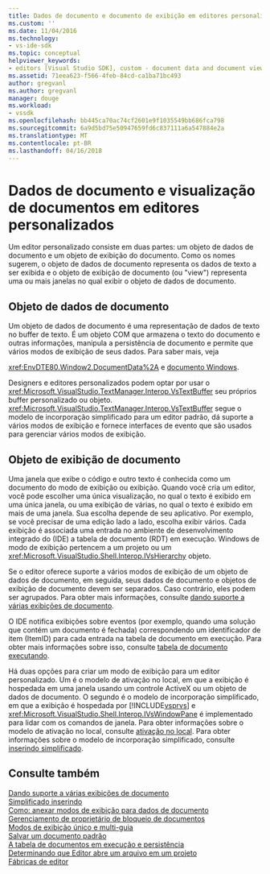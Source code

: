 ```yaml
---
title: Dados de documento e documento de exibição em editores personalizados | Microsoft Docs
ms.custom: ''
ms.date: 11/04/2016
ms.technology:
- vs-ide-sdk
ms.topic: conceptual
helpviewer_keywords:
- editors [Visual Studio SDK], custom - document data and document view
ms.assetid: 71eea623-f566-4feb-84cd-ca1ba71bc493
author: gregvanl
ms.author: gregvanl
manager: douge
ms.workload:
- vssdk
ms.openlocfilehash: bb445ca70ac74cf2601e9f1035549bb686fca798
ms.sourcegitcommit: 6a9d5bd75e50947659fd6c837111a6a547884e2a
ms.translationtype: MT
ms.contentlocale: pt-BR
ms.lasthandoff: 04/16/2018
---
```

# <a name="document-data-and-document-view-in-custom-editors"></a>Dados de documento e visualização de documentos em editores personalizados
Um editor personalizado consiste em duas partes: um objeto de dados de documento e um objeto de exibição do documento. Como os nomes sugerem, o objeto de dados de documento representa os dados de texto a ser exibida e o objeto de exibição de documento (ou "view") representa uma ou mais janelas no qual exibir o objeto de dados de documento.  
  
## <a name="document-data-object"></a>Objeto de dados de documento  
 Um objeto de dados de documento é uma representação de dados de texto no buffer de texto. É um objeto COM que armazena o texto do documento e outras informações, manipula a persistência de documento e permite que vários modos de exibição de seus dados. Para saber mais, veja  
  
 <xref:EnvDTE80.Window2.DocumentData%2A> e [documento Windows](../extensibility/internals/document-windows.md).  
  
 Designers e editores personalizados podem optar por usar o <xref:Microsoft.VisualStudio.TextManager.Interop.VsTextBuffer> seu próprios buffer personalizado ou objeto. <xref:Microsoft.VisualStudio.TextManager.Interop.VsTextBuffer> segue o modelo de incorporação simplificado para um editor padrão, dá suporte a vários modos de exibição e fornece interfaces de evento que são usados para gerenciar vários modos de exibição.  
  
## <a name="document-view-object"></a>Objeto de exibição de documento  
 Uma janela que exibe o código e outro texto é conhecida como um documento do modo de exibição ou exibição. Quando você cria um editor, você pode escolher uma única visualização, no qual o texto é exibido em uma única janela, ou uma exibição de várias, no qual o texto é exibido em mais de uma janela. Sua escolha depende de seu aplicativo. Por exemplo, se você precisar de uma edição lado a lado, escolha exibir vários. Cada exibição é associada uma entrada no ambiente de desenvolvimento integrado do (IDE) a tabela de documento (RDT) em execução. Windows de modo de exibição pertencem a um projeto ou um <xref:Microsoft.VisualStudio.Shell.Interop.IVsHierarchy> objeto.  
  
 Se o editor oferece suporte a vários modos de exibição de um objeto de dados de documento, em seguida, seus dados de documento e objetos de exibição de documento devem ser separados. Caso contrário, eles podem ser agrupados. Para obter mais informações, consulte [dando suporte a várias exibições de documento](../extensibility/supporting-multiple-document-views.md).  
  
 O IDE notifica exibições sobre eventos (por exemplo, quando uma solução que contém um documento é fechada) correspondendo um identificador de item (ItemID) para cada entrada na tabela de documento em execução. Para obter mais informações sobre isso, consulte [tabela de documento executando](../extensibility/internals/running-document-table.md).  
  
 Há duas opções para criar um modo de exibição para um editor personalizado. Um é o modelo de ativação no local, em que a exibição é hospedada em uma janela usando um controle ActiveX ou um objeto de dados de documento. O segundo é o modelo de incorporação simplificado, em que a exibição é hospedada por [!INCLUDE[vsprvs](../code-quality/includes/vsprvs_md.md)] e <xref:Microsoft.VisualStudio.Shell.Interop.IVsWindowPane> é implementado para lidar com os comandos de janela. Para obter informações sobre o modelo de ativação no local, consulte [ativação no local](../extensibility/in-place-activation.md). Para obter informações sobre o modelo de incorporação simplificado, consulte [inserindo simplificado](../extensibility/simplified-embedding.md).  
  
## <a name="see-also"></a>Consulte também  
 [Dando suporte a várias exibições de documento](../extensibility/supporting-multiple-document-views.md)   
 [Simplificado inserindo](../extensibility/simplified-embedding.md)   
 [Como: anexar modos de exibição para dados de documento](../extensibility/how-to-attach-views-to-document-data.md)   
 [Gerenciamento de proprietário de bloqueio de documentos](../extensibility/document-lock-holder-management.md)   
 [Modos de exibição único e multi-guia](../extensibility/single-and-multi-tab-views.md)   
 [Salvar um documento padrão](../extensibility/internals/saving-a-standard-document.md)   
 [A tabela de documentos em execução e persistência](../extensibility/internals/persistence-and-the-running-document-table.md)   
 [Determinando que Editor abre um arquivo em um projeto](../extensibility/internals/determining-which-editor-opens-a-file-in-a-project.md)   
 [Fábricas de editor](../extensibility/editor-factories.md)